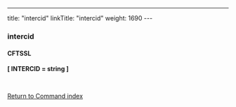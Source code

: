 ---
title: "intercid"
linkTitle: "intercid"
weight: 1690
---<span id="intercid"></span>

### intercid

#### CFTSSL

****[ INTERCID = string ]****

 

[Return to Command index](../../)

